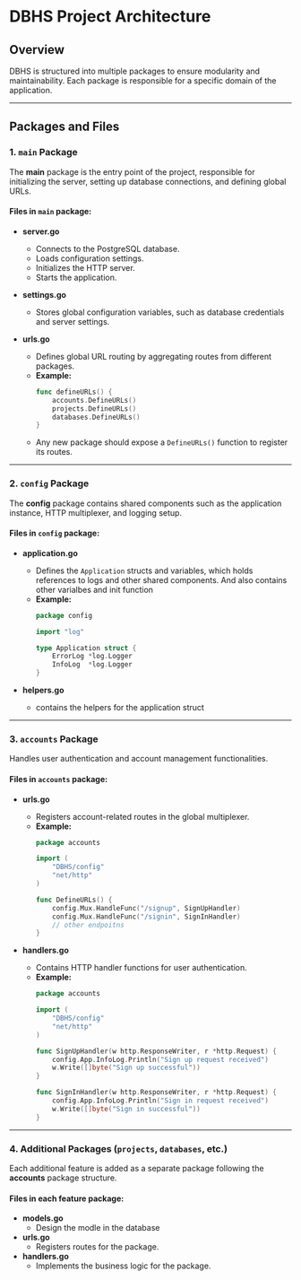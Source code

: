 # DBHS Project Architecture

## Overview
DBHS is structured into multiple packages to ensure modularity and maintainability. Each package is responsible for a specific domain of the application.

---

## Packages and Files

### 1. `main` Package
The **main** package is the entry point of the project, responsible for initializing the server, setting up database connections, and defining global URLs.

#### **Files in `main` package**:
- **server.go**
    - Connects to the PostgreSQL database.
    - Loads configuration settings.
    - Initializes the HTTP server.
    - Starts the application.

- **settings.go**
    - Stores global configuration variables, such as database credentials and server settings.

- **urls.go**
    - Defines global URL routing by aggregating routes from different packages.
    - **Example:**
      ```go
      func defineURLs() {
          accounts.DefineURLs()
          projects.DefineURLs()
          databases.DefineURLs()
      }
      ```
    - Any new package should expose a `DefineURLs()` function to register its routes.

---

### 2. `config` Package
The **config** package contains shared components such as the application instance, HTTP multiplexer, and logging setup.

#### **Files in `config` package**:
- **application.go**
    - Defines the `Application` structs and variables, which holds references to logs and other shared components. And also contains other varialbes and init function
    - **Example:**
      ```go
      package config
  
      import "log"
  
      type Application struct {
          ErrorLog *log.Logger
          InfoLog  *log.Logger
      }
      ```

- **helpers.go**
    - contains the helpers for the application struct

---

### 3. `accounts` Package
Handles user authentication and account management functionalities.

#### **Files in `accounts` package**:
- **urls.go**
    - Registers account-related routes in the global multiplexer.
    - **Example:**
      ```go
      package accounts
  
      import (
          "DBHS/config"
          "net/http"
      )
  
      func DefineURLs() {
          config.Mux.HandleFunc("/signup", SignUpHandler)
          config.Mux.HandleFunc("/signin", SignInHandler)
          // other endpoitns
      }
      ```

- **handlers.go**
    - Contains HTTP handler functions for user authentication.
    - **Example:**
      ```go
      package accounts
  
      import (
          "DBHS/config"
          "net/http"
      )
  
      func SignUpHandler(w http.ResponseWriter, r *http.Request) {
          config.App.InfoLog.Println("Sign up request received")
          w.Write([]byte("Sign up successful"))
      }
  
      func SignInHandler(w http.ResponseWriter, r *http.Request) {
          config.App.InfoLog.Println("Sign in request received")
          w.Write([]byte("Sign in successful"))
      }
      ```

---

### 4. Additional Packages (`projects`, `databases`, etc.)
Each additional feature is added as a separate package following the **accounts** package structure.

#### **Files in each feature package**:
- **models.go**
    - Design the modle in the database
- **urls.go**
    - Registers routes for the package.
- **handlers.go**
    - Implements the business logic for the package.
